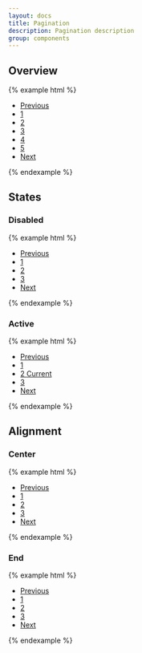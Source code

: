 ```yaml
---
layout: docs
title: Pagination
description: Pagination description
group: components
---
```


## Overview ##
{% example html %}
<nav aria-label="Pagination example">
   <ul class="sv-pagination sv-list sv-list--horizontal">
      <li class="sv-pagination__item"><a class="sv-pagination__link" href="#">Previous</a></li>
      <li class="sv-pagination__item"><a class="sv-pagination__link" href="#">1</a></li>
      <li class="sv-pagination__item"><a class="sv-pagination__link" href="#">2</a></li>
      <li class="sv-pagination__item"><a class="sv-pagination__link" href="#">3</a></li>
      <li class="sv-pagination__item"><a class="sv-pagination__link" href="#">4</a></li>
      <li class="sv-pagination__item"><a class="sv-pagination__link" href="#">5</a></li>
      <li class="sv-pagination__item"><a class="sv-pagination__link" href="#">Next</a></li>
   </ul>
</nav>
{% endexample %}

## States ##
### Disabled ###
{% example html %}
<nav aria-label="Pagination example">
   <ul class="sv-pagination sv-list sv-list--horizontal">
      <li class="sv-pagination__item">
         <a class="sv-pagination__link sv-is-disabled" href="#" tabindex="-1">Previous</a>
      </li>
      <li class="sv-pagination__item"><a class="sv-pagination__link" href="#">1</a></li>
      <li class="sv-pagination__item"><a class="sv-pagination__link" href="#">2</a></li>
      <li class="sv-pagination__item"><a class="sv-pagination__link" href="#">3</a></li>
      <li class="sv-pagination__item"><a class="sv-pagination__link" href="#">Next</a></li>
   </ul>
</nav>
{% endexample %}

### Active ###
{% example html %}
<nav aria-label="Pagination example">
   <ul class="sv-pagination sv-list sv-list--horizontal">
      <li class="sv-pagination__item"><a class="sv-pagination__link" href="#">Previous</a></li>
      <li class="sv-pagination__item"><a class="sv-pagination__link" href="#">1</a></li>
      <li class="sv-pagination__item">
         <a class="sv-pagination__link sv-is-active" href="#">2 <span class="sv-assistive-text">Current</span></a>
      </li>
      <li class="sv-pagination__item"><a class="sv-pagination__link" href="#">3</a></li>
      <li class="sv-pagination__item"><a class="sv-pagination__link" href="#">Next</a></li>
   </ul>
</nav>
{% endexample %}

## Alignment ##
### Center ###
{% example html %}
<nav aria-label="Pagination example">
   <ul class="sv-pagination sv-pagination--center sv-list sv-list--horizontal">
      <li class="sv-pagination__item"><a class="sv-pagination__link" href="#">Previous</a></li>
      <li class="sv-pagination__item"><a class="sv-pagination__link" href="#">1</a></li>
      <li class="sv-pagination__item"><a class="sv-pagination__link" href="#">2</a></li>
      <li class="sv-pagination__item"><a class="sv-pagination__link" href="#">3</a></li>
      <li class="sv-pagination__item"><a class="sv-pagination__link" href="#">Next</a></li>
   </ul>
</nav>
{% endexample %}

### End ###
{% example html %}
<nav aria-label="Pagination example">
   <ul class="sv-pagination sv-pagination--end sv-list sv-list--horizontal">
      <li class="sv-pagination__item"><a class="sv-pagination__link" href="#">Previous</a></li>
      <li class="sv-pagination__item"><a class="sv-pagination__link" href="#">1</a></li>
      <li class="sv-pagination__item"><a class="sv-pagination__link" href="#">2</a></li>
      <li class="sv-pagination__item"><a class="sv-pagination__link" href="#">3</a></li>
      <li class="sv-pagination__item"><a class="sv-pagination__link" href="#">Next</a></li>
   </ul>
</nav>
{% endexample %}
